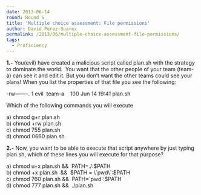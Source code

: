```yaml
---
date: 2013-06-14
round: Round 5
title: 'Multiple choice assessment: File permissions'
author: David Perez-Suarez
permalink: /2013/06/multiple-choice-assessment-file-permissions/
tags:
  - Proficiency
---
```

**1.-** You(evil) have created a malicious script called plan.sh with the strategy to dominate the world.  You want that the other people of your team (team-a) can see it and edit it. But you don&#8217;t want the other teams could see your plans! When you list the properties of that file you see the following:

-rw&#8212;&#8212;-. 1 evil  team-a    100 Jun 14 19:41 plan.sh

Which of the following commands you will execute

a) chmod g+r plan.sh  
b) chmod +rw plan.sh  
c) chmod 755 plan.sh  
d) chmod 0660 plan.sh

**2.-** Now, you want to be able to execute that script anywhere by just typing plan.sh, which of these lines you will execute for that purpose?

a) chmod u+x plan.sh &&  PATH=./:$PATH  
b) chmod +x plan.sh  &&  $PATH = \`pwd\`:$PATH  
c) chmod 760 plan.sh &&  PATH=\`pwd\`:$PATH  
d) chmod 777 plan.sh &&  ./plan.sh
